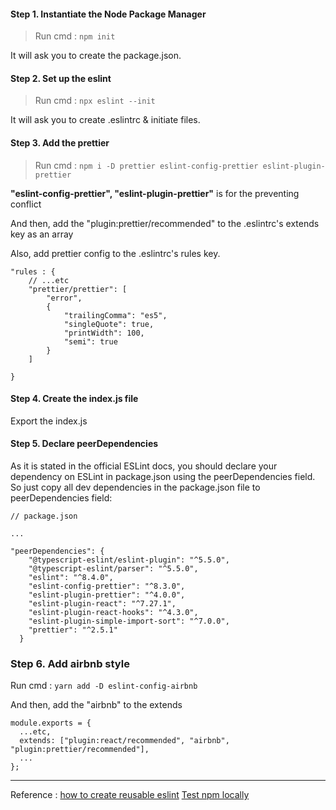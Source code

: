 #### Step 1. Instantiate the Node Package Manager

> Run cmd : `npm init`

It will ask you to create the package.json.

#### Step 2. Set up the eslint

> Run cmd : `npx eslint --init`

It will ask you to create .eslintrc & initiate files.

#### Step 3. Add the prettier

> Run cmd : `npm i -D prettier eslint-config-prettier eslint-plugin-prettier`

**"eslint-config-prettier", "eslint-plugin-prettier"** is for the preventing conflict

And then, add the "plugin:prettier/recommended" to the .eslintrc's extends key as an array

Also, add prettier config to the .eslintrc's rules key.

```
"rules : {
    // ...etc
    "prettier/prettier": [
        "error",
        {
            "trailingComma": "es5",
            "singleQuote": true,
            "printWidth": 100,
            "semi": true
        }
    ]

}

```

#### Step 4. Create the index.js file

Export the index.js

#### Step 5. Declare peerDependencies

As it is stated in the official ESLint docs, you should declare your dependency on ESLint in package.json using the peerDependencies field. So just copy all dev dependencies in the package.json file to peerDependencies field:

```
// package.json

...

"peerDependencies": {
    "@typescript-eslint/eslint-plugin": "^5.5.0",
    "@typescript-eslint/parser": "^5.5.0",
    "eslint": "^8.4.0",
    "eslint-config-prettier": "^8.3.0",
    "eslint-plugin-prettier": "^4.0.0",
    "eslint-plugin-react": "^7.27.1",
    "eslint-plugin-react-hooks": "^4.3.0",
    "eslint-plugin-simple-import-sort": "^7.0.0",
    "prettier": "^2.5.1"
  }

```

### Step 6. Add airbnb style

Run cmd : `yarn add -D eslint-config-airbnb `

And then, add the "airbnb" to the extends

```
module.exports = {
  ...etc,
  extends: ["plugin:react/recommended", "airbnb", "plugin:prettier/recommended"],
  ...
};

```

---

Reference :
[how to create reusable eslint](https://dev.to/ramonak/how-to-create-custom-reusable-eslint-typescript-prettier-config-for-react-apps-5605)
[Test npm locally](https://medium.com/@debshish.pal/publish-a-npm-package-locally-for-testing-9a00015eb9fd)
